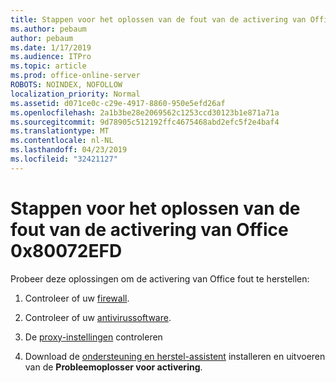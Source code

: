 ```yaml
---
title: Stappen voor het oplossen van de fout van de activering van Office 0x80072EFD
ms.author: pebaum
author: pebaum
ms.date: 1/17/2019
ms.audience: ITPro
ms.topic: article
ms.prod: office-online-server
ROBOTS: NOINDEX, NOFOLLOW
localization_priority: Normal
ms.assetid: d071ce0c-c29e-4917-8860-950e5efd26af
ms.openlocfilehash: 2a1b3be28e2069562c1253ccd30123b1e871a71a
ms.sourcegitcommit: 9d78905c512192ffc4675468abd2efc5f2e4baf4
ms.translationtype: MT
ms.contentlocale: nl-NL
ms.lasthandoff: 04/23/2019
ms.locfileid: "32421127"
---
```

# <a name="steps-to-resolve-office-activation-error-0x80072efd"></a>Stappen voor het oplossen van de fout van de activering van Office 0x80072EFD


Probeer deze oplossingen om de activering van Office fout te herstellen:
  
1. Controleer of uw [firewall](https://support.office.com/article/0d23d3c0-c19c-4b2f-9845-5344fedc4380#BKMK_CheckFirewall).
    
2. Controleer of uw [antivirussoftware](https://support.office.com/article/0d23d3c0-c19c-4b2f-9845-5344fedc4380#BKMK_CheckAV).
    
3. De [proxy-instellingen](https://support.office.com/article/0d23d3c0-c19c-4b2f-9845-5344fedc4380#BKMK_CheckProxy) controleren
    
4. Download de [ondersteuning en herstel-assistent](https://aka.ms/SARA-OfficeActivation-Alchemy) installeren en uitvoeren van de **Probleemoplosser voor activering**.
    


